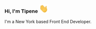 ### Hi, I'm Tipene <img src="https://raw.githubusercontent.com/tipenehughes/tipenehughes/master/wave.gif" width="30px">

I'm a New York based Front End Developer.

<!--
**tipenehughes/tipenehughes** is a ✨ _special_ ✨ repository because its `README.md` (this file) appears on your GitHub profile.

Here are some ideas to get you started:

- 🔭 I’m currently working on ...
- 🌱 I’m currently learning ...
- 👯 I’m looking to collaborate on ...
- 🤔 I’m looking for help with ...
- 💬 Ask me about ...
- 📫 How to reach me: ...
- 😄 Pronouns: ...
- ⚡ Fun fact: ...
-->

